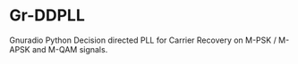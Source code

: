 # Gr-DDPLL
Gnuradio Python Decision directed PLL for Carrier Recovery on M-PSK / M-APSK and M-QAM signals.
